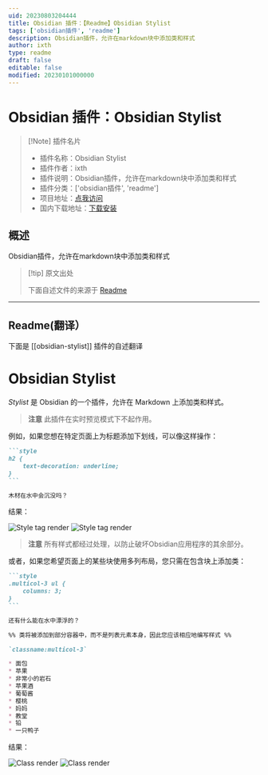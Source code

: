 ```yaml
---
uid: 20230803204444
title: Obsidian 插件：【Readme】Obsidian Stylist
tags: ['obsidian插件', 'readme']
description: Obsidian插件，允许在markdown块中添加类和样式
author: ixth
type: readme
draft: false
editable: false
modified: 20230101000000
---
```


# Obsidian 插件：Obsidian Stylist

> [!Note] 插件名片
> - 插件名称：Obsidian Stylist
> - 插件作者：ixth
> - 插件说明：Obsidian插件，允许在markdown块中添加类和样式
> - 插件分类：['obsidian插件', 'readme']
> - 项目地址：[点我访问](https://github.com/ixth/obsidian-stylist)
> - 国内下载地址：[下载安装](https://pkmer.cn/products/plugin/pluginMarket/?obsidian-stylist)

## 概述

Obsidian插件，允许在markdown块中添加类和样式



> [!tip] 原文出处
> 
>下面自述文件的来源于 [Readme](https://ghproxy.net/https://raw.githubusercontent.com/ixth/obsidian-stylist/main/README.md)
> 

---

## Readme(翻译）

下面是 [[obsidian-stylist]] 插件的自述翻译


# Obsidian Stylist

*Stylist* 是 Obsidian 的一个插件，允许在 Markdown 上添加类和样式。

> **注意**
> 此插件在实时预览模式下不起作用。

例如，如果您想在特定页面上为标题添加下划线，可以像这样操作：

````markdown
```style
h2 {
    text-decoration: underline;
}
```

木材在水中会沉没吗？

````

结果：

![Style tag render](./style-dark.png#gh-dark-mode-only)
![Style tag render](./style-light.png#gh-light-mode-only)

> **注意**
> 所有样式都经过处理，以防止破坏Obsidian应用程序的其余部分。

或者，如果您希望页面上的某些块使用多列布局，您只需在包含块上添加类：

````markdown
```style
.multicol-3 ul {
    columns: 3;
}
```

还有什么能在水中漂浮的？

%% 类将被添加到部分容器中，而不是列表元素本身，因此您应该相应地编写样式 %%

`classname:multicol-3`

* 面包
* 苹果
* 非常小的岩石
* 苹果酒
* 葡萄酱
* 樱桃
* 妈妈
* 教堂
* 铅
* 一只鸭子
````

结果：

![Class render](./class-dark.png#gh-dark-mode-only)
![Class render](./class-light.png#gh-light-mode-only)




